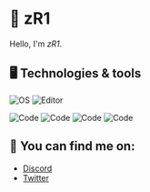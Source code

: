 # 👋 zR1
Hello, I'm *zR1*.

## 🖥️ Technologies & tools

![OS](https://img.shields.io/badge/OS-Windows-informational?style=flat&logo=OS&logoColor=white&color=2bbc8a)
![Editor](https://img.shields.io/badge/Editor-VScode-informational?style=flat&logo=Editor&logoColor=white&color=2bbc8a)

![Code](https://img.shields.io/badge/Code-Javascript-informational?style=flat&logo=Code&logoColor=white&color=2bbc8a)
![Code](https://img.shields.io/badge/Code-Nodejs-informational?style=flat&logo=Code&logoColor=white&color=2bbc8a)
![Code](https://img.shields.io/badge/Code-LuaU-blue)
![Code](https://img.shields.io/badge/Code-html)


## 👭 You can find me on:
- [Discord]([https://discord.gg/y3eQ8wraD5](https://discord.gg/g7rsz4xGup))
- [Twitter]([https](https://t.me/zR1zzz))

